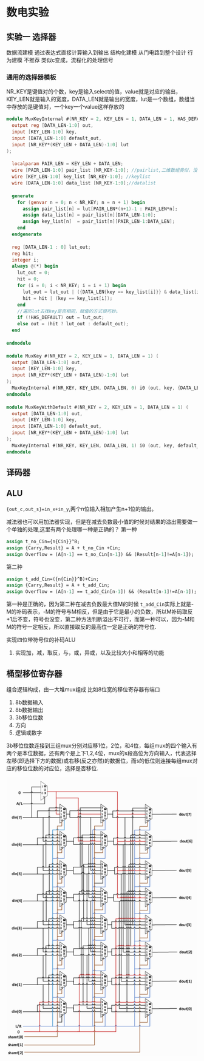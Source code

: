 # 数电实验
## 实验一 选择器
数据流建模 通过表达式直接计算输入到输出
结构化建模 从门电路到整个设计
行为建模 不推荐 类似c变成，流程化的处理信号

### 通用的选择器模板
NR_KEY是键值对的个数，key是输入select的值，value就是对应的输出，KEY_LEN就是输入的宽度，DATA_LEN就是输出的宽度，lut是一个数组，数组当中存放的是键值对，一个key一个value这样存放的
```verilog
module MuxKeyInternal #(NR_KEY = 2, KEY_LEN = 1, DATA_LEN = 1, HAS_DEFAULT = 0) (
  output reg [DATA_LEN-1:0] out,
  input [KEY_LEN-1:0] key,
  input [DATA_LEN-1:0] default_out,
  input [NR_KEY*(KEY_LEN + DATA_LEN)-1:0] lut
);

  localparam PAIR_LEN = KEY_LEN + DATA_LEN;
  wire [PAIR_LEN-1:0] pair_list [NR_KEY-1:0]; //pairlist,二维数组类似，没一行是一个键值对
  wire [KEY_LEN-1:0] key_list [NR_KEY-1:0]; //keylist
  wire [DATA_LEN-1:0] data_list [NR_KEY-1:0];//datalist

  generate
    for (genvar n = 0; n < NR_KEY; n = n + 1) begin
      assign pair_list[n] = lut[PAIR_LEN*(n+1)-1 : PAIR_LEN*n];
      assign data_list[n] = pair_list[n][DATA_LEN-1:0];
      assign key_list[n]  = pair_list[n][PAIR_LEN-1:DATA_LEN];
    end
  endgenerate

  reg [DATA_LEN-1 : 0] lut_out;
  reg hit;
  integer i;
  always @(*) begin
    lut_out = 0;
    hit = 0;
    for (i = 0; i < NR_KEY; i = i + 1) begin
      lut_out = lut_out | ({DATA_LEN{key == key_list[i]}} & data_list[i]);
      hit = hit | (key == key_list[i]);
    end
    //遍历lut去找key是否相同，赋值的方式很巧妙。
    if (!HAS_DEFAULT) out = lut_out;
    else out = (hit ? lut_out : default_out);
  end

endmodule

module MuxKey #(NR_KEY = 2, KEY_LEN = 1, DATA_LEN = 1) (
  output [DATA_LEN-1:0] out,
  input [KEY_LEN-1:0] key,
  input [NR_KEY*(KEY_LEN + DATA_LEN)-1:0] lut
);
  MuxKeyInternal #(NR_KEY, KEY_LEN, DATA_LEN, 0) i0 (out, key, {DATA_LEN{1'b0}}, lut);
endmodule

module MuxKeyWithDefault #(NR_KEY = 2, KEY_LEN = 1, DATA_LEN = 1) (
  output [DATA_LEN-1:0] out,
  input [KEY_LEN-1:0] key,
  input [DATA_LEN-1:0] default_out,
  input [NR_KEY*(KEY_LEN + DATA_LEN)-1:0] lut
);
  MuxKeyInternal #(NR_KEY, KEY_LEN, DATA_LEN, 1) i0 (out, key, default_out, lut);
endmodule
```

## 译码器

## ALU
`{out_c,out_s}=in_x+in_y`,两个n位输入相加产生n+1位的输出。

减法器也可以用加法器实现，但是在减去负数最小值的时候对结果的溢出需要做一个单独的处理,这里有两个处理哪一种是正确的？
第一种
```systemverilog
assign t_no_Cin={n{Cin}}^B;
assign {Carry,Result} = A + t_no_Cin +Cin;
assign Overflow = (A[n-1] == t_no_Cin[n-1]) && (Result[n-1]!=A[n-1]);
```
第二种
```systemverilog
assign t_add_Cin=({n{Cin}}^B)+Cin;
assign {Carry,Result} = A + t_add_Cin;
assign Overflow = (A[n-1] == t_add_Cin[n-1]) && (Result[n-1]!=A[n-1]);
```

第一种是正确的，因为第二种在减去负数最大值M的时候 `t_add_Cin`实际上就是-M的补码表示，-M的符号与M相反，但是由于它是最小的负数，所以M补码取反+1后不变，符号也没变，第二种方法判断溢出不可行，而第一种可以，因为-M和M的符号一定相反，所以直接取反的最高位一定是正确的符号位.

实现四位带符号位的补码ALU
1. 实现加，减，取反，与，或，异或，以及比较大小和相等的功能

## 桶型移位寄存器
组合逻辑构成，由一大堆mux组成
比如8位宽的移位寄存器有端口
1. 8b数据输入
2. 8b数据输出
3. 3b移位位数
4. 方向
5. 逻辑或数字

3b移位位数连接到三组mux分别对应移1位，2位，和4位，每组mux的四个输入有两个是本位数据，还有两个是上下1,2,4位，mux的s段高位为方向输入，代表选择左移(即选择下方的数据)或右移(反之亦然)的数据位，而s的低位则连接每组mux对应的移位位数的对应位，选择是否移位.

![](./img/barrel.png)